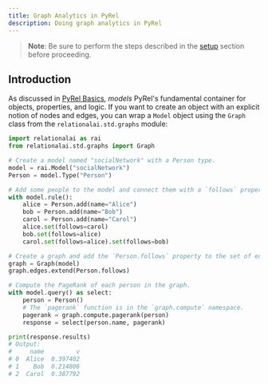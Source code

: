 ```yaml
---
title: Graph Analytics in PyRel
description: Doing graph analytics in PyRel
---
```


> **Note**: Be sure to perform the steps described in the [setup](../setup/#the-relationalai-python-library) section before proceeding.

## Introduction

As discussed in [PyRel Basics](../pyrel-basics/), *models* PyRel's fundamental container for objects, properties, and logic. If you want to create an object with an explicit notion of nodes and edges, you can wrap a `Model` object using the `Graph` class from the `relationalai.std.graphs` module:

```python
import relationalai as rai
from relationalai.std.graphs import Graph

# Create a model named "socialNetwork" with a Person type.
model = rai.Model("socialNetwork")
Person = model.Type("Person")

# Add some people to the model and connect them with a `follows` property.
with model.rule():
    alice = Person.add(name="Alice")
    bob = Person.add(name="Bob")
    carol = Person.add(name="Carol")
    alice.set(follows=carol)
    bob.set(follows=alice)
    carol.set(follows=alice).set(follows=bob)

# Create a graph and add the `Person.follows` property to the set of edges.
graph = Graph(model)
graph.edges.extend(Person.follows)

# Compute the PageRank of each person in the graph.
with model.query() as select:
    person = Person()
    # The `pagerank` function is in the `graph.compute` namespace.
    pagerank = graph.compute.pagerank(person)
    response = select(person.name, pagerank)

print(response.results)
# Output:
#     name         v
# 0  Alice  0.397402
# 1    Bob  0.214806
# 2  Carol  0.387792
```